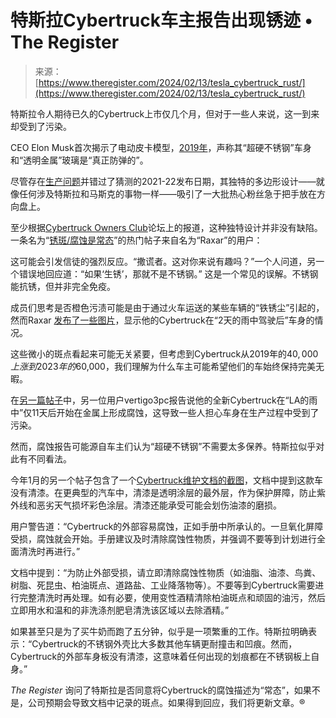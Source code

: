 <!--yml

category: 未分类

date: 2024-05-27 14:49:10

-->

# 特斯拉Cybertruck车主报告出现锈迹 • The Register

> 来源：[https://www.theregister.com/2024/02/13/tesla_cybertruck_rust/](https://www.theregister.com/2024/02/13/tesla_cybertruck_rust/)

特斯拉令人期待已久的Cybertruck上市仅几个月，但对于一些人来说，这一到来却受到了污染。

CEO Elon Musk首次揭示了电动皮卡模型，[2019年](https://www.theregister.com/2019/11/22/smashing_tesla_cybertruck/)，声称其“超硬不锈钢”车身和“透明金属”玻璃是“真正防弹的”。

尽管存在[生产问题](https://www.theregister.com/2023/07/17/first_tesla_cybertrunk/)并错过了猜测的2021-22发布日期，其独特的多边形设计——就像任何涉及特斯拉和马斯克的事物一样——吸引了一大批热心粉丝急于把手放在方向盘上。

至少根据[Cybertruck Owners Club](https://www.cybertruckownersclub.com/)论坛上的报道，这种独特设计并非没有缺陷。一条名为“[锈斑/腐蚀是常态](https://www.cybertruckownersclub.com/forum/threads/rust-spots-corrosion-is-the-norm.11988/)”的热门帖子来自名为“Raxar”的用户：

这可能会引发信徒的强烈反应。“撒谎者。这对你来说有趣吗？”一个人问道，另一个错误地回应道：“如果‘生锈’，那就不是不锈钢。” 这是一个常见的误解。不锈钢能抗锈，但并非完全免疫。

成员们思考是否橙色污渍可能是由于通过火车运送的某些车辆的“铁锈尘”引起的，然而Raxar [发布了一些图片](https://www.cybertruckownersclub.com/forum/threads/rust-spots-corrosion-is-the-norm.11988/post-240328)，显示他的Cybertruck在“2天的雨中驾驶后”车身的情况。

这些微小的斑点看起来可能无关紧要，但考虑到Cybertruck从2019年的$40,000上涨到2023年的$60,000，我们理解为什么车主可能希望他们的车始终保持完美无暇。

在[另一篇帖子](https://www.cybertruckownersclub.com/forum/threads/cybertruck-spots-corrosion.12242/)中，另一位用户vertigo3pc报告说他的全新Cybertruck在“LA的雨中”仅11天后开始在金属上形成腐蚀，这导致一些人担心车身在生产过程中受到了污染。

然而，腐蚀报告可能源自车主们认为“超硬不锈钢”不需要太多保养。特斯拉似乎对此有不同看法。

今年1月的另一个帖子包含了一个[Cybertruck维护文档的截图](https://www.cybertruckownersclub.com/forum/threads/cybertruck-corrosion-per-owner-manual.11445/)，文档中提到这款车没有清漆。在更典型的汽车中，清漆是透明涂层的最外层，作为保护屏障，防止紫外线和恶劣天气损坏彩色涂层。清漆还能承受可能会划伤油漆的磨损。

用户警告道：“Cybertruck的外部容易腐蚀，正如手册中所承认的。一旦氧化屏障受损，腐蚀就会开始。手册建议及时清除腐蚀性物质，并强调不要等到计划进行全面清洗时再进行。”

文档中提到：“为防止外部受损，请立即清除腐蚀性物质（如油脂、油漆、鸟粪、树脂、死昆虫、柏油斑点、道路盐、工业降落物等）。不要等到Cybertruck需要进行完整清洗时再处理。如有必要，使用变性酒精清除柏油斑点和顽固的油污，然后立即用水和温和的非洗涤剂肥皂清洗该区域以去除酒精。”

如果甚至只是为了买牛奶而跑了五分钟，似乎是一项繁重的工作。特斯拉明确表示：“Cybertruck的不锈钢外壳比大多数其他车辆更耐撞击和凹痕。然而，Cybertruck的外部车身板没有清漆，这意味着任何出现的划痕都在不锈钢板上自身。”

*The Register* 询问了特斯拉是否同意将Cybertruck的腐蚀描述为“常态”，如果不是，公司预期会导致文档中记录的斑点。如果得到回应，我们将更新文章。®
